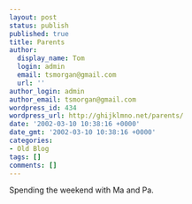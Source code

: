 ```yaml
---
layout: post
status: publish
published: true
title: Parents
author:
  display_name: Tom
  login: admin
  email: tsmorgan@gmail.com
  url: ''
author_login: admin
author_email: tsmorgan@gmail.com
wordpress_id: 434
wordpress_url: http://ghijklmno.net/parents/
date: '2002-03-10 10:38:16 +0000'
date_gmt: '2002-03-10 10:38:16 +0000'
categories:
- Old Blog
tags: []
comments: []
---
```

<!-- more -->

<p>Spending the weekend with Ma and Pa.</p>


